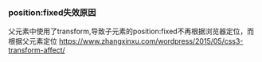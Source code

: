 ### position:fixed失效原因
  父元素中使用了transform,导致子元素的position:fixed不再根据浏览器定位，而根据父元素定位
	https://www.zhangxinxu.com/wordpress/2015/05/css3-transform-affect/
